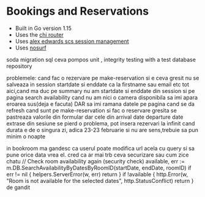 # Bookings and Reservations

- Built in Go version 1.15
- Uses the [chi router](github.com/go-chi/chi)
- Uses [alex edwards scs session management](github.com/alexedwards/scs)
- Uses [nosurf](github.com/justinas/nosurf)

soda migration sql ceva pompos
unit , integrity testing with a test database repository

problemele:
cand fac o rezervare pe make-reservation si e ceva gresit nu se salveaza in session startdate si enddate ca la firstname sau email etc
tot aici,cand ma duc pe summary nu am startdate si enddate din session
si pe pagina search availability cand nu am nici o camera disponibila sa imi apara eroarea sus(deja e facuta) DAR sa imi ramana datele pe pagina cand se da refresh
cand sunt pe make-reservation si fac o reservare gresita se pastreaza valorile din formular dar cele din arrival date departure date extrase din sesiune se pierd
o problema, pot insera rezervari la infinit cand durata e de o singura zi, adica 23-23 februarie si nu are sens,trebuie sa pun minim o noapte

in bookroom ma gandesc ca userul poate modifica url acela cu query si sa pune orice data vrea el. cred ca ar mai trb ceva securizare sau cum zice chatu
// Check room availability again (security check)
available, err := m.DB.SearchAvailabilityByDatesByRoomID(startDate, endDate, roomID)
if err != nil {
helpers.ServerError(w, err)
return
}
if !available {
http.Error(w, "Room is not available for the selected dates", http.StatusConflict)
return
}
de gandit
